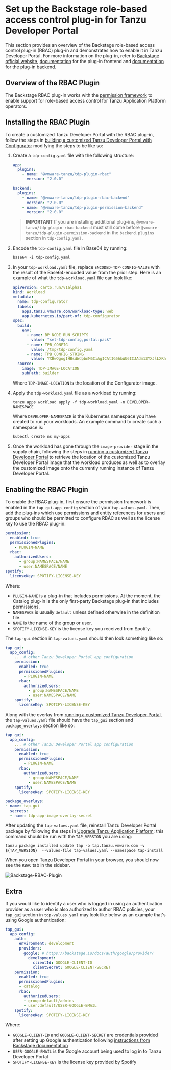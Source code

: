 # Set up the Backstage role-based access control plug-in for Tanzu Developer Portal

This section provides an overview of the Backstage role-based access control plug-in (RBAC) plug-in
and demonstrates how to enable it in Tanzu Developer Portal. For more information on the plug-in,
refer to [Backstage official website](https://backstage.spotify.com/marketplace/spotify/plugin/rbac/),
[documentation]((https://www.npmjs.com/package/@spotify/backstage-plugin-rbac)) for the plug-in
frontend and [documentation](https://www.npmjs.com/package/@spotify/backstage-plugin-rbac-backend)
for the plug-in backend.

## <a id='rbac-overview'></a> Overview of the RBAC Plugin

The Backstage RBAC plug-in works with the [permission framework](set-up-tap-gui-prmssn-frmwrk.hbs.md)
to enable support for role-based access control for Tanzu Application Platform operators.

## <a id='install-rbac'></a> Installing the RBAC Plugin

To create a customized Tanzu Developer Portal with the RBAC plug-in, follow the steps in
[building a customized Tanzu Developer Portal with Configurator](../configurator/building.hbs.md)
modifying the steps to be like so:

1. Create a `tdp-config.yaml` file with the following structure:

    ```yaml
    app:
      plugins:
        - name: "@vmware-tanzu/tdp-plugin-rbac"
          version: "2.0.0"

    backend:
      plugins:
        - name: "@vmware-tanzu/tdp-plugin-rbac-backend"
          version: "2.0.0"
        - name: "@vmware-tanzu/tdp-plugin-permission-backend"
          version: "2.0.0"
    ```

    > **IMPORTANT** If you are installing additional plug-ins, `@vmware-tanzu/tdp-plugin-rbac-backend`
    > must still come before `@vmware-tanzu/tdp-plugin-permission-backend` in the `backend.plugins`
    > section in `tdp-config.yaml`.

2. Encode the `tdp-config.yaml` file in Base64 by running:

    ```shell
    base64 -i tdp-config.yaml
    ```

3. In your `tdp-workload.yaml` file, replace `ENCODED-TDP-CONFIG-VALUE` with the result of the
   Base64-encoded value from the prior step. Here is an example of what the `tdp-workload.yaml` file
   can look like:

    ```yaml
    apiVersion: carto.run/v1alpha1
    kind: Workload
    metadata:
      name: tdp-configurator
      labels:
        apps.tanzu.vmware.com/workload-type: web
        app.kubernetes.io/part-of: tdp-configurator
    spec:
      build:
        env:
          - name: BP_NODE_RUN_SCRIPTS
            value: "set-tdp-config,portal:pack"
          - name: TPB_CONFIG
            value: /tmp/tdp-config.yaml
          - name: TPB_CONFIG_STRING
            value: YXBwOgogIHBsdWdpbnM6CiAgICAtIG5hbWU6ICJAdm13YXJlLXRhbnp1L3RkcC1wbHVnaW4tcmJhYyIKICAgICAgdmVyc2lvbjogIjIuMC4wIgoKYmFja2VuZDoKICBwbHVnaW5zOgogICAgLSBuYW1lOiAiQHZtd2FyZS10YW56dS90ZHAtcGx1Z2luLXJiYWMtYmFja2VuZCIKICAgICAgdmVyc2lvbjogIjIuMC4wIgogICAgLSBuYW1lOiAiQHZtd2FyZS10YW56dS90ZHAtcGx1Z2luLXBlcm1pc3Npb24tYmFja2VuZCIKICAgICAgdmVyc2lvbjogIjIuMC4wIgo=
      source:
        image: TDP-IMAGE-LOCATION
        subPath: builder
    ```

    Where `TDP-IMAGE-LOCATION` is the location of the Configurator image.

4. Apply the `tdp-workload.yaml` file as a workload by running:

    ```shell
    tanzu apps workload apply -f tdp-workload.yaml -n DEVELOPER-NAMESPACE
    ```

    Where `DEVELOPER-NAMESPACE` is the Kubernetes namespace you have created to run your workloads.
    An example command to create such a namespace is:

    ```shell
    kubectl create ns my-apps
    ```

5. Once the workload has gone through the `image-provider` stage in the supply chain, following the
   steps in [running a customized Tanzu Developer Portal](../configurator/running.hbs.md) to
   retrieve the location of the customized Tanzu Developer Portal image that the workload produces
   as well as to overlay the customized image onto the currently running instance of Tanzu Developer
   Portal.

## <a id='enable-rbac'></a> Enabling the RBAC Plugin

To enable the RBAC plug-in, first ensure the permission framework is enabled in the
`tap_gui.app_config` section of your `tap-values.yaml`. Then, add the plug-ins which use permissions
and entity references for users and groups who should be permitted to configure RBAC as well as the
license key to use the RBAC plug-in:

```yaml
permission:
  enabled: true
  permissionedPlugins:
    - PLUGIN-NAME
  rbac:
    authorizedUsers:
      - group:NAMESPACE/NAME
      - user:NAMESPACE/NAME
spotify:
  licenseKey: SPOTIFY-LICENSE-KEY
```

Where:

- `PLUGIN-NAME` is a plug-in that includes permissions. At the moment, the Catalog plug-in is the only
  first-party Backstage plug-in that includes permissions.
- `NAMESPACE` is usually `default` unless defined otherwise in the definition file.
- `NAME` is the name of the group or user.
- `SPOTIFY-LICENSE-KEY` is the license key you received from Spotify.

The `tap-gui` section in `tap-values.yaml` should then look something like so:

```yaml
tap_gui:
  app_config:
    ... # other Tanzu Developer Portal app configuration
    permission:
      enabled: true
      permissionedPlugins:
        - PLUGIN-NAME
      rbac:
        authorizedUsers:
          - group:NAMESPACE/NAME
          - user:NAMESPACE/NAME
    spotify:
      licenseKey: SPOTIFY-LICENSE-KEY
```

Along with the overlay from [running a customized Tanzu Developer Portal](../configurator/running.hbs.md),
the `tap-values.yaml` file should have the `tap_gui` section and `package_overlays` section like so:

```yaml
tap_gui:
  app_config:
    ... # other Tanzu Developer Portal app configuration
    permission:
      enabled: true
      permissionedPlugins:
        - PLUGIN-NAME
      rbac:
        authorizedUsers:
          - group:NAMESPACE/NAME
          - user:NAMESPACE/NAME
    spotify:
      licenseKey: SPOTIFY-LICENSE-KEY

package_overlays:
- name: tap-gui
  secrets:
  - name: tdp-app-image-overlay-secret
```

After updating the `tap-values.yaml` file, reinstall Tanzu Developer Portal package by following the
steps in [Upgrade Tanzu Application Platform](../../upgrading.hbs.md); this command should be run
with the `TAP_VERSION` you are using:

```shell
tanzu package installed update tap -p tap.tanzu.vmware.com -v ${TAP_VERSION}  --values-file tap-values.yaml --namespace tap-install
```

When you open Tanzu Developer Portal in your browser, you should now see the `RBAC` tab in the sidebar.

![Backstage-RBAC-Plugin](../images/backstage-rbac-plugin.png)

## <a id='extra'></a> Extra

If you would like to identify a user who is logged in using an authentication provider as a user who
is also authorized to author RBAC policies, your `tap_gui` section in `tdp-values.yaml` may look
like below as an example that's using Google authentication:

```yaml
tap_gui:
  app_config:
    auth:
      environment: development
      providers:
        google: # https://backstage.io/docs/auth/google/provider/
          development:
            clientId: GOOGLE-CLIENT-ID
            clientSecret: GOOGLE-CLIENT-SECRET
    permission:
      enabled: true
      permissionedPlugins:
      - catalog
      rbac:
        authorizedUsers:
        - group:default/admins
        - user:default/USER-GOOGLE-EMAIL
    spotify:
      licenseKey: SPOTIFY-LICENSE-KEY
```

Where:

- `GOOGLE-CLIENT-ID` and `GOOGLE-CLIENT-SECRET` are credentials provided after setting up Google
  authentication following [instructions from Backstage documentation](https://backstage.io/docs/auth/google/provider/)
- `USER-GOOGLE-EMAIL` is the Google account being used to log in to Tanzu Developer Portal
- `SPOTIFY-LICENSE-KEY` is the license key provided by Spotify
